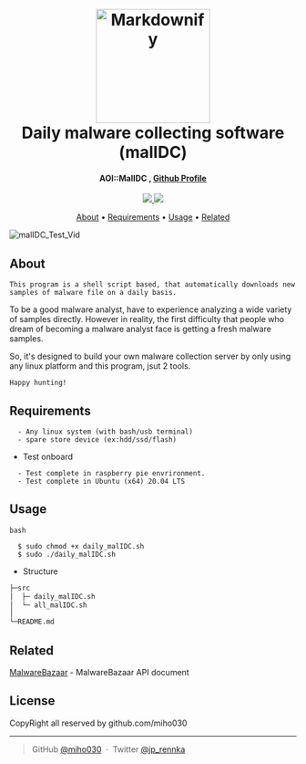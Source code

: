 
<h1 align="center">
  <br>
  <a href="http://www.amitmerchant.com/electron-markdownify"><img src="https://raw.githubusercontent.com/amitmerchant1990/electron-markdownify/master/app/img/markdownify.png" alt="Markdownify" width="200"></a>
  <br>
  Daily malware collecting software (malIDC)
  <br>
</h1>

<h4 align="center">AOI::MalIDC , <a href="https://github.com/miho030" target="_blank">Github Profile</a></h4>

<p align="center">
  <a href="#">
    <img src="https://img.shields.io/badge/LANG-SHELL-E34F26?style=for-the-badge&logo=HTML5n&logoColor=white">
  </a>
  <a href="#">
    <img src="https://img.shields.io/badge/COMPILER-vi-3776AB?style=for-the-badge&logo=HTML5n&logoColor=white">
  </a>
</p>

<p align="center">
  <a href="#about">About</a> •
  <a href="#Testing Requirements">Requirements</a> •
  <a href="#Structure">Usage</a> •
  <a href="#related">Related</a>
</p>

![malIDC_Test_Vid](./resource/malIDC_Test_Vid.gif)


## About

```
This program is a shell script based, that automatically downloads new samples of malware file on a daily basis.
```

To be a good malware analyst, have to experience analyzing a wide variety of samples directly. However in reality, the first difficulty that people who dream of becoming a malware analyst face is getting a fresh malware samples.

So, it's designed to build your own malware collection server by only using any linux platform and this program, jsut 2 tools.

```
Happy hunting!
```


## Requirements

```
  - Any linux system (with bash/usb terminal)
  - spare store device (ex:hdd/ssd/flash)

```

* Test onboard
```
  - Test complete in raspberry pie envrironment.
  - Test complete in Ubuntu (x64) 20.04 LTS
```




## Usage
```
bash

  $ sudo chmod +x daily_malIDC.sh
  $ sudo ./daily_malIDC.sh
```

* Structure

```bash
├─src
│  ├─ daily_malIDC.sh
│  └─ all_malIDC.sh
│
└─README.md
```

## Related
[MalwareBazaar](https://bazaar.abuse.ch/api/) - MalwareBazaar API document



## License
CopyRight all reserved by github.com/miho030

---

> GitHub [@miho030](https://github.com/miho030) &nbsp;&middot;&nbsp;
> Twitter [@jp_rennka](https://twitter.com/jp_Rennka)

